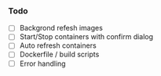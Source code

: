 ### Todo
- [ ] Backgrond refesh images
- [ ] Start/Stop containers with confirm dialog
- [ ] Auto refresh containers
- [ ] Dockerfile / build scripts
- [ ] Error handling
